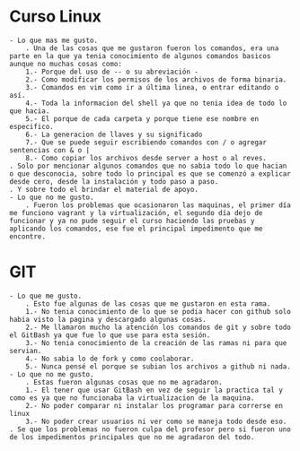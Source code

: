 # Curso Linux
    - Lo que mas me gusto.
    	. Una de las cosas que me gustaron fueron los comandos, era una parte en la que ya tenia conocimiento de algunos comandos basicos aunque no muchas cosas como:
		1.- Porque del uso de -- o su abreviación -
		2.- Como modificar los permisos de los archivos de forma binaria.
		3.- Comandos en vim como ir a última linea, o entrar editando o así.
		4.- Toda la informacion del shell ya que no tenia idea de todo lo que hacia.
		5.- El porque de cada carpeta y porque tiene ese nombre en especifico.
		6.- La generacion de llaves y su significado
		7.- Que se puede seguir escribiendo comandos con / o agregar sentencias con & o |
		8.- Como copiar los archivos desde server a host o al reves.
	. Solo por mencionar algunos comandos que no sabia todo lo que hacian o que desconocia, sobre todo lo principal es que se comenzó a explicar desde cero, desde la instalación y todo paso a paso. 
	. Y sobre todo el brindar el material de apoyo.
    - Lo que no me gusto.
    	. Fueron los problemas que ocasionaron las maquinas, el primer día me funciono vagrant y la virtualización, el segundo día dejo de funcionar y ya no pude seguir el curso haciendo las pruebas y aplicando los comandos, ese fue el principal impedimento que me encontre.
	
# GIT
    - Lo que me gusto.
    	. Esto fue algunas de las cosas que me gustaron en esta rama.
		1.- No tenia conocimiento de lo que se podia hacer con github solo habia visto la pagina y descargado algunas cosas.
		2.- Me llamaron mucho la atención los comandos de git y sobre todo el GitBash ya que fue lo que use para esta sesión.
		3.- No tenia conocimiento de la creación de las ramas ni para que servian.
		4.- No sabia lo de fork y como coolaborar.
		5.- Nunca pensé el porque se subian los archivos a github ni nada.
    - Lo que no me gusto.
    	. Estas fueron algunas cosas que no me agradaron.
		1.- El tener que usar GitBash en vez de seguir la practica tal y como es ya que no funcionaba la virtualizacion de la maquina.
		2.- No poder comparar ni instalar los programar para correrse en linux
		3.- No poder crear usuarios ni ver como se maneja todo desde eso.
	. Se que los problemas no fueron culpa del profesor pero si fueron uno de los impedimentos principales que no me agradaron del todo.
